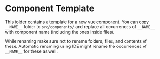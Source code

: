 # Component Template
This folder contains a template for a new vue component. You can copy `__NAME__` folder to `src/components/` and replace all occurrences of `__NAME__` with component name (including the ones inside files).

While renaming make sure not to rename folders, files, and contents of these. Automatic renaming using IDE might rename the occurrences of `__NAME__` for these as well.

